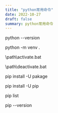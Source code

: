 ```yaml
---
title: "python常用命令"
date: 2022-10-27
draft: false
summary: python常用命令
---
```


python --version

python -m venv .

\path\activate.bat

\path\deactivate.bat

pip install -U pakage

pip install -U pip

pip list

pip --version




  
   
